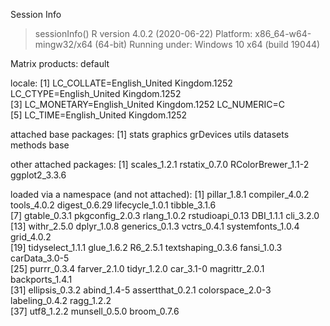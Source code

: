 Session Info

> sessionInfo()
R version 4.0.2 (2020-06-22)
Platform: x86_64-w64-mingw32/x64 (64-bit)
Running under: Windows 10 x64 (build 19044)

Matrix products: default

locale:
[1] LC_COLLATE=English_United Kingdom.1252  LC_CTYPE=English_United Kingdom.1252   
[3] LC_MONETARY=English_United Kingdom.1252 LC_NUMERIC=C                           
[5] LC_TIME=English_United Kingdom.1252    

attached base packages:
[1] stats     graphics  grDevices utils     datasets  methods   base     

other attached packages:
[1] scales_1.2.1       rstatix_0.7.0      RColorBrewer_1.1-2 ggplot2_3.3.6     

loaded via a namespace (and not attached):
 [1] pillar_1.8.1      compiler_4.0.2    tools_4.0.2       digest_0.6.29     lifecycle_1.0.1   tibble_3.1.6     
 [7] gtable_0.3.1      pkgconfig_2.0.3   rlang_1.0.2       rstudioapi_0.13   DBI_1.1.1         cli_3.2.0        
[13] withr_2.5.0       dplyr_1.0.8       generics_0.1.3    vctrs_0.4.1       systemfonts_1.0.4 grid_4.0.2       
[19] tidyselect_1.1.1  glue_1.6.2        R6_2.5.1          textshaping_0.3.6 fansi_1.0.3       carData_3.0-5    
[25] purrr_0.3.4       farver_2.1.0      tidyr_1.2.0       car_3.1-0         magrittr_2.0.1    backports_1.4.1  
[31] ellipsis_0.3.2    abind_1.4-5       assertthat_0.2.1  colorspace_2.0-3  labeling_0.4.2    ragg_1.2.2       
[37] utf8_1.2.2        munsell_0.5.0     broom_0.7.6  
